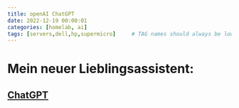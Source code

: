 ```yaml
---
title: openAI ChatGPT
date: 2022-12-19 00:00:01
categories: [homelab, ai]
tags: [servers,dell,hp,supermicro]     # TAG names should always be lowercase
---
```


# Mein neuer Lieblingsassistent:

## [ChatGPT](https://chat.openai.com/)


